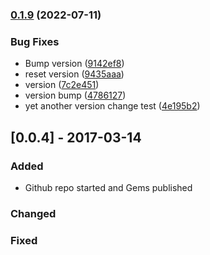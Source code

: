 ### [0.1.9](https://www.github.com/STARTcloud/vagrant-zones/compare/v0.1.8...v0.1.9) (2022-07-11)


### Bug Fixes

* Bump version ([9142ef8](https://www.github.com/STARTcloud/vagrant-zones/commit/9142ef89c2245071a0ec306c69db0289ce349148))
* reset version ([9435aaa](https://www.github.com/STARTcloud/vagrant-zones/commit/9435aaac673f15980993ea6e9f8a869832970b79))
* version ([7c2e451](https://www.github.com/STARTcloud/vagrant-zones/commit/7c2e451cefe09abe51d6a61944778d8d05ded15b))
* version bump ([4786127](https://www.github.com/STARTcloud/vagrant-zones/commit/4786127a311b0c552b2fafa313c4ba6fda324632))
* yet another version change test ([4e195b2](https://www.github.com/STARTcloud/vagrant-zones/commit/4e195b24f0ddc3463af7d58fcf4289191a2c1988))

## [0.0.4] - 2017-03-14
 
### Added

- Github repo started and Gems published
   
### Changed
 
### Fixed

